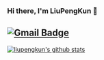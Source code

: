 ### Hi there, I'm LiuPengKun 👋
[![Gmail Badge](https://img.shields.io/badge/-pengkun1011@gmail.com-c14438?style=flat-square&logo=Gmail&logoColor=white&link=mailto:xiaoju.foxmail@gmail.com)](mailto:pengkun1011@gmail.com)
---------------------------------------------------------------------------------------------------------------------------------------------------------------------------------

[![liupengkun's github stats](https://github-readme-stats.vercel.app/api?username=liuzhongning)](https://github.com/anuraghazra/github-readme-stats)

